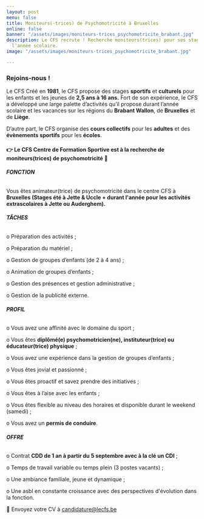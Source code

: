 ```yaml
---
layout: post
menu: false
title: Moniteurs(-trices) de Psychomotricité à Bruxelles
online: false
banner: "/assets/images/moniteurs-trices_psychomotricite_brabant.jpg"
description: Le CFS recrute ! Recherche moniteurs(trices) pour ses stages et durant
  l'année scolaire.
image: "/assets/images/moniteurs-trices_psychomotricite_brabant.jpg"

---
```

### Rejoins-nous !

Le CFS Créé en **1981**, le CFS propose des stages **sportifs** et **culturels** pour les enfants et les jeunes de **2,5 ans à 16 ans.** Fort de son expérience, le CFS a développé une large palette d’activités qu’il propose durant l’année scolaire et les vacances sur les régions du **Brabant Wallon**, de **Bruxelles** et de **Liège**.

D’autre part, le CFS organise des **cours collectifs** pour les **adultes** et des **évènements sportifs** pour les **écoles**.

#### 👉 Le CFS Centre de Formation Sportive est à la recherche de **moniteurs(trices) de psychomotricité** 👶

###### **FONCTION**

Vous êtes animateur(trice) de psychomotricité dans le centre CFS à **Bruxelles (Stages été à Jette & Uccle + durant l'année pour les activités extrascolaires à Jette ou Auderghem).**

###### **TÂCHES**

o Préparation des activités ;

o Préparation du matériel ;

o Gestion de groupes d’enfants (de 2 à 4 ans) ;

o Animation de groupes d’enfants ;

o Gestion des présences et gestion administrative ;

o Gestion de la publicité externe.

###### **PROFIL**

o Vous avez une affinité avec le domaine du sport ;

o Vous êtes **diplômé(e) psychomotricien(ne), instituteur(trice) ou éducateur(trice) physique** ;

o Vous avez une expérience dans la gestion de groupes d’enfants ;

o Vous êtes jovial et passionné ;

o Vous êtes proactif et savez prendre des initiatives ;

o Vous êtes à l’aise avec les enfants ;

o Vous êtes flexible au niveau des horaires et disponible durant le weekend (samedi) ;

o Vous avez un **permis de conduire**.

###### **OFFRE**

o Contrat **CDD de 1 an à partir du 5 septembre avec à la clé un CDI** ;

o Temps de travail variable ou temps plein (3 postes vacants) ;

o Une ambiance familiale, jeune et dynamique ;

o Une asbl en constante croissance avec des perspectives d'évolution dans la fonction.

📩 Envoyez votre CV à candidature@lecfs.be